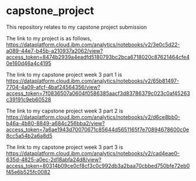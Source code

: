 # capstone_project
This repository relates to my capstone project submission

The link to my project is as follows,
https://dataplatform.cloud.ibm.com/analytics/notebooks/v2/3e0c5d22-a089-44e7-b45b-a210937a2062/view?access_token=8474b2939a4eadfd5180793bc2bca6718020c87621464cfe40e160d46a4c4195

The link to my capstone project week 3 part 1 is
https://dataplatform.cloud.ibm.com/analytics/notebooks/v2/65b81497-7704-4a09-afcf-4baf24564356/view?access_token=7f0836507a0604f0586385aacf3d83786379c023c0af45263c39191c9eb60528

The link to my capstone project week 3 part 2 is
https://dataplatform.cloud.ibm.com/analytics/notebooks/v2/d6ce8bb0-b46a-4b80-8849-a684c256bba2/view?access_token=7a6ae1943d70070671c85644d5651165f7e70894678600c0e8cc5a54b2a6a8d5

The link to my capstone project week 3 part 3 is
https://dataplatform.cloud.ibm.com/analytics/notebooks/v2/cad4eae0-635d-4825-a0ec-2d18abfa24d8/view?access_token=80314b09ce0cf8cf3c0c992db3a2baa70cbbed750bfe72eb0f45e6b525fc0082

